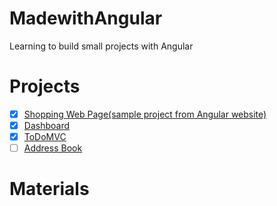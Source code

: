 # MadewithAngular
Learning to build small projects with Angular

# Projects
- [X] [Shopping Web Page(sample project from Angular website)]()
- [X] [Dashboard]()
- [X] [ToDoMVC]()
- [ ] [Address Book]()

# Materials
